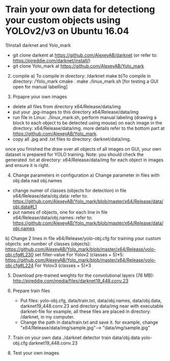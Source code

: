 # Train your own data for detectiong your custom objects using YOLOv2/v3 on Ubuntu 16.04

1)Install darknet and Yolo_mark
* git clone darkent at https://github.com/AlexeyAB/darknet
   (or refer to: https://pjreddie.com/darknet/install/)   
*  git clone Yolo_mark at https://github.com/AlexeyAB/Yolo_mark

2) compile 
a) To compile in directory: /darknet 
make
b)To compile in directory: /Yolo_mark
cmake .
make
./linux_mark.sh [for testing a GUI open for manual labelling] 


3) Prpapre your own images
* delete all files from directory x64/Release/data/img
* put your .jpg-images to this directory x64/Release/data/img
* run file in Linux: ./linux_mark.sh, perform manual labeling (drawing a block to each object to be detected using mouse) on each image in the directory: x64/Release/data/img.
   more details refer to the bottom part at https://github.com/AlexeyAB/Yolo_mark.
* copy all .jpg and .txt files to directory: darknet/data/img.


once you finished the draw over all objects of all images on GUI, your own dataset is prepared for YOLO training.
Note: you should check the generated .txt at directory: x64/Release/data/img for each object in images and ensure it is right.

4) Change parameters in configuration 
a) Change parameter in files with obj.data nad obj.names
* change numer of classes (objects for detection) in file x64/Release/data/obj.data: 
   refer to: https://github.com/AlexeyAB/Yolo_mark/blob/master/x64/Release/data/obj.data#L1
* put names of objects, one for each line in file x64/Release/data/obj.names: 
   refer to: https://github.com/AlexeyAB/Yolo_mark/blob/master/x64/Release/data/obj.names

b) Change 2 lines in file x64/Release/yolo-obj.cfg for training your custom objects:
set number of classes (objects): https://github.com/AlexeyAB/Yolo_mark/blob/master/x64/Release/yolo-obj.cfg#L230
set filter-value
For Yolov2 (classes + 5)*5: https://github.com/AlexeyAB/Yolo_mark/blob/master/x64/Release/yolo-obj.cfg#L224
For Yolov3 (classes + 5)*3


5) Download pre-trained weights for the convolutional layers (76 MB): 
 http://pjreddie.com/media/files/darknet19_448.conv.23

6) Prepare train files
   * Put files: yolo-obj.cfg, data/train.txt, data/obj.names, data/obj.data, darknet19_448.conv.23 and directory data/img near with executable darknet-file
   for example, all these files are placed in directory: /darknet, in my computer.
   * Change the path in data/train.txt and save it. 
    for example, change "x64/Release/data/img/sample.jpg"--> "data/img/sample.jpg"
 
7) Train on your own data
  ./darknet detector train data/obj.data yolo-obj.cfg darknet19_448.conv.23

8) Test your own images
